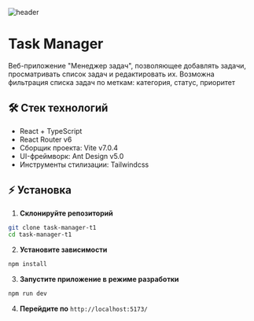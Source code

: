 ![header](https://a.i.getapic.me/m556.png)

# Task Manager

Веб-приложение "Менеджер задач", позволяющее
добавлять задачи, просматривать список задач и редактировать их. Возможна фильтрация списка задач по меткам: категория, статус, приоритет

## 🛠️ Стек технологий
- React + TypeScript
- React Router v6
- Сборщик проекта: Vite v7.0.4
- UI-фреймворк: Ant Design v5.0
- Инструменты стилизации: Tailwindcss

## ⚡️ Установка

1. **Склонируйте репозиторий**
```bash
git clone task-manager-t1
cd task-manager-t1
```

2. **Установите зависимости**
```bash
npm install
```

3. **Запустите приложение в режиме разработки**
```bash
npm run dev
```

4. **Перейдите по**
```http://localhost:5173/```